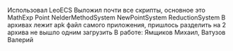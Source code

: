 Использовал LeoECS 
Выложил почти все скрипты, основное это MathExp Point NelderMethodSystem NewPointSystem ReductionSystem
В архивах лежит apk файл самого приложения, пришлось разделить на 2 архива не вышло одним загрузить 
В работе: Ямщиков Михаил, Ватузов Валерий

